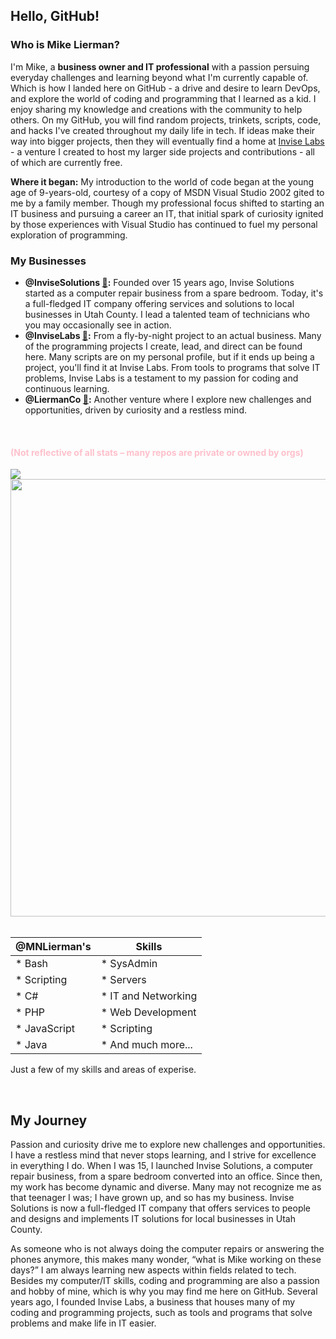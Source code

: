 ## Hello, GitHub!
### Who is Mike Lierman?

I'm Mike, a **business owner and IT professional** with a passion persuing everyday challenges and learning beyond what I'm currently capable of. Which is how I landed here on GitHub - a drive and desire to learn DevOps, and explore the world of coding and programming that I learned as a kid. I enjoy sharing my knowledge and creations with the community to help others. On my GitHub, you will find random projects, trinkets, scripts, code, and hacks I've created throughout my daily life in tech. If ideas make their way into bigger projects, then they will eventually find a home at [Invise Labs](https://github.com/InviseLabs) - a venture I created to host my larger side projects and contributions - all of which are currently free.

**Where it began:** My introduction to the world of code began at the young age of 9-years-old, courtesy of a copy of MSDN Visual Studio 2002 gited to me by a family member. Though my professional focus shifted to starting an IT business and pursuing a career an IT, that initial spark of curiosity ignited by those experiences with Visual Studio has continued to fuel my personal exploration of programming.

### My Businesses
* **@InviseSolutions [🔗](https://invisesolutions.com):** Founded over 15 years ago, Invise Solutions started as a computer repair business from a spare bedroom. Today, it's a full-fledged IT company offering services and solutions to local businesses in Utah County. I lead a talented team of technicians who you may occasionally see in action.
* **@InviseLabs [🔗](https://github.com/InviseLabs):** From a fly-by-night project to an actual business. Many of the programming projects I create, lead, and direct can be found here. Many scripts are on my personal profile, but if it ends up being a project, you'll find it at Invise Labs. From tools to programs that solve IT problems, Invise Labs is a testament to my passion for coding and continuous learning.
* **@LiermanCo [🔗](https://lierman.co):** Another venture where I explore new challenges and opportunities, driven by curiosity and a restless mind.

<br/>
<h4 style="color:pink">(Not reflective of all stats – many repos are private or owned by orgs)</h4>
<img src="http://github-profile-summary-cards.vercel.app/api/cards/profile-details?username=mnlierman&theme=dracula&include_all_commits=true" />
<img width=700 src="https://github.com/user-attachments/assets/dfe89f07-05f1-4535-b49c-571a04bfe7fc" />

<br/>

<br/>

| @MNLierman's |Skills                         |
|---------------------|------------------------|
|* Bash               |* SysAdmin              |
|* Scripting          |* Servers               |
|* C#                 |* IT and Networking     |
|* PHP                |* Web Development       |
|* JavaScript         |* Scripting             |
|* Java               |* And much more...      |

Just a few of my skills and areas of experise.

<br/>

## My Journey
Passion and curiosity drive me to explore new challenges and opportunities. I have a restless mind that never stops learning, and I strive for excellence in everything I do. When I was 15, I launched Invise Solutions, a computer repair business, from a spare bedroom converted into an office. Since then, my work has become dynamic and diverse. Many may not recognize me as that teenager I was; I have grown up, and so has my business. Invise Solutions is now a full-fledged IT company that offers services to people and designs and implements IT solutions for local businesses in Utah County.

As someone who is not always doing the computer repairs or answering the phones anymore, this makes many wonder, “what is Mike working on these days?” I am always learning new aspects within fields related to tech. Besides my computer/IT skills, coding and programming are also a passion and hobby of mine, which is why you may find me here on GitHub. Several years ago, I founded Invise Labs, a business that houses many of my coding and programming projects, such as tools and programs that solve problems and make life in IT easier.


<!--
**MNLierman/mnlierman** is a ✨ _special_ ✨ repository because its `README.md` (this file) appears on your GitHub profile.

Here are some ideas to get you started:

- 🔭 I’m currently working on ...
- 🌱 I’m currently learning ...
- 👯 I’m looking to collaborate on ...
- 🤔 I’m looking for help with ...
- 💬 Ask me about ...
- 📫 How to reach me: ...
- 😄 Pronouns: ...
- ⚡ Fun fact: ...
-->
